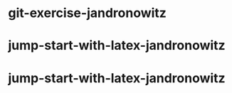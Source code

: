 # git-exercise-jandronowitz
# jump-start-with-latex-jandronowitz
# jump-start-with-latex-jandronowitz
